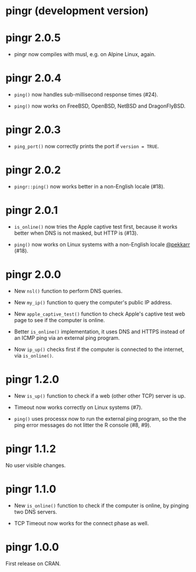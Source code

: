 # pingr (development version)

# pingr 2.0.5

* pingr now compiles with musl, e.g. on Alpine Linux, again.

# pingr 2.0.4

* `ping()` now handles sub-millisecond response times (#24).

* `ping()` now works on FreeBSD, OpenBSD, NetBSD and DragonFlyBSD.

# pingr 2.0.3

* `ping_port()` now correctly prints the port if `version = TRUE`.

# pingr 2.0.2

* `pingr::ping()` now works better in a non-English locale (#18).

# pingr 2.0.1

* `is_online()` now tries the Apple captive test first, because it works better
  when DNS is not masked, but HTTP is (#13).

* `ping()` now works on Linux systems with a non-English locale
  [@pekkarr](https://github.com/pekkarr) (#18).

# pingr 2.0.0

* New `nsl()` function to perform DNS queries.

* New `my_ip()` function to query the computer's public IP address.

* New `apple_captive_test()` function to check Apple's captive test
  web page to see if the computer is online.

* Better `is_online()` implementation, it uses DNS and HTTPS instead
  of an ICMP ping via an external ping program.

* Now `ip_up()` checks first if the computer is connected to the
  internet, via `is_online()`.

# pingr 1.2.0

* New `is_up()` function to check if a web (other other TCP) server is up.

* Timeout now works correctly on Linux systems (#7).

* `ping()` uses processx now to run the external ping program, so the
  the ping error messages do not litter the R console (#8, #9).

# pingr 1.1.2

No user visible changes.

# pingr 1.1.0

* New `is_online()` function to check if the computer is online, by
  pinging two DNS servers.

* TCP Timeout now works for the connect phase as well.

# pingr 1.0.0

First release on CRAN.
